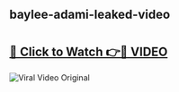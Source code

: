 ## baylee-adami-leaked-video 

# <h2><a href="http://freeplayer.one?title=baylee-adami-leaked-video&ref=21J">🔗 Click to Watch 👉🔴 VIDEO</a></h2>

<a href="http://freeplayer.one?title=baylee-adami-leaked-video&ref=21J" rel="nofollow" data-target="animated-image.originalLink"><img src="https://i.ibb.co.com/xMMVF88/686577567.gif" alt="Viral Video Original" style="max-width: 100%; display: inline-block;" data-target="animated-image.originalImage"></a>

